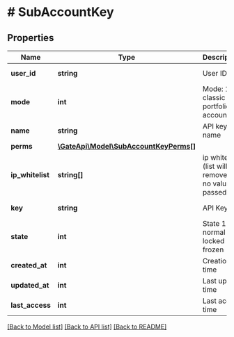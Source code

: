 # # SubAccountKey

## Properties

Name | Type | Description | Notes
------------ | ------------- | ------------- | -------------
**user_id** | **string** | User ID | [optional] [readonly] 
**mode** | **int** | Mode: 1 - classic 2 - portfolio account | [optional] 
**name** | **string** | API key name | [optional] 
**perms** | [**\GateApi\Model\SubAccountKeyPerms[]**](SubAccountKeyPerms.md) |  | [optional] 
**ip_whitelist** | **string[]** | ip white list (list will be removed if no value is passed) | [optional] 
**key** | **string** | API Key | [optional] [readonly] 
**state** | **int** | State 1 - normal 2 - locked 3 - frozen | [optional] [readonly] 
**created_at** | **int** | Creation time | [optional] [readonly] 
**updated_at** | **int** | Last update time | [optional] [readonly] 
**last_access** | **int** | Last access time | [optional] [readonly] 

[[Back to Model list]](../../README.md#documentation-for-models) [[Back to API list]](../../README.md#documentation-for-api-endpoints) [[Back to README]](../../README.md)
